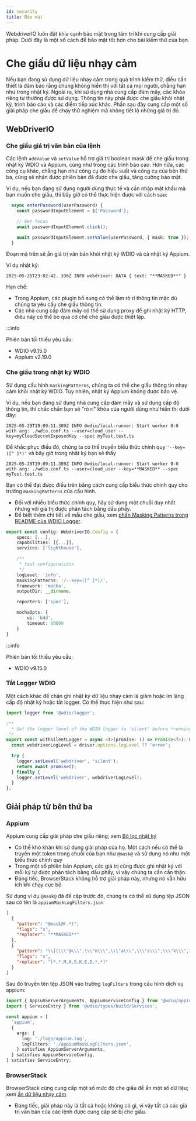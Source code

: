 ```yaml
---
id: security
title: Bảo mật
---
```


WebdriverIO luôn đặt khía cạnh bảo mật trong tâm trí khi cung cấp giải pháp. Dưới đây là một số cách để bảo mật tốt hơn cho bài kiểm thử của bạn.

# Che giấu dữ liệu nhạy cảm

Nếu bạn đang sử dụng dữ liệu nhạy cảm trong quá trình kiểm thử, điều cần thiết là đảm bảo rằng chúng không hiển thị với tất cả mọi người, chẳng hạn như trong nhật ký. Ngoài ra, khi sử dụng nhà cung cấp đám mây, các khóa riêng tư thường được sử dụng. Thông tin này phải được che giấu khỏi nhật ký, trình báo cáo và các điểm tiếp xúc khác. Phần sau đây cung cấp một số giải pháp che giấu để chạy thử nghiệm mà không tiết lộ những giá trị đó.

## WebDriverIO

### Che giấu giá trị văn bản của lệnh

Các lệnh `addValue` và `setValue` hỗ trợ giá trị boolean mask để che giấu trong nhật ký WDIO và Appium, cũng như trong các trình báo cáo. Hơn nữa, các công cụ khác, chẳng hạn như công cụ đo hiệu suất và công cụ của bên thứ ba, cũng sẽ nhận được phiên bản đã được che giấu, tăng cường bảo mật.

Ví dụ, nếu bạn đang sử dụng người dùng thực tế và cần nhập mật khẩu mà bạn muốn che giấu, thì bây giờ có thể thực hiện được với cách sau:

```ts
  async enterPassword(userPassword) {
    const passwordInputElement = $('Password');

    // Get focus
    await passwordInputElement.click();

    await passwordInputElement.setValue(userPassword, { mask: true });
  }
```

Đoạn mã trên sẽ ẩn giá trị văn bản khỏi nhật ký WDIO và cả nhật ký Appium.

Ví dụ nhật ký:
```text
2025-05-25T23:02:42. 336Z INFO webdriver: DATA { text: "**MASKED**" }
```

Hạn chế:
  - Trong Appium, các plugin bổ sung có thể làm rò rỉ thông tin mặc dù chúng ta yêu cầu che giấu thông tin.
  - Các nhà cung cấp đám mây có thể sử dụng proxy để ghi nhật ký HTTP, điều này có thể bỏ qua cơ chế che giấu được thiết lập.

:::info

Phiên bản tối thiểu yêu cầu:
 - WDIO v9.15.0
 - Appium v2.19.0

### Che giấu trong nhật ký WDIO

Sử dụng cấu hình `maskingPatterns`, chúng ta có thể che giấu thông tin nhạy cảm khỏi nhật ký WDIO. Tuy nhiên, nhật ký Appium không được bảo vệ.

Ví dụ, nếu bạn đang sử dụng nhà cung cấp đám mây và sử dụng cấp độ thông tin, thì chắc chắn bạn sẽ "rò rỉ" khóa của người dùng như hiển thị dưới đây:

```text
2025-05-29T19:09:11.309Z INFO @wdio/local-runner: Start worker 0-0 with arg: ./wdio.conf.ts --user=cloud_user --key=myCloudSecretExposedKey --spec myTest.test.ts
```

Để khắc phục điều đó, chúng ta có thể truyền biểu thức chính quy `'--key=([^ ]*)'` và bây giờ trong nhật ký bạn sẽ thấy 

```text
2025-05-29T19:09:11.309Z INFO @wdio/local-runner: Start worker 0-0 with arg: ./wdio.conf.ts --user=cloud_user --key=**MASKED** --spec myTest.test.ts
```

Bạn có thể đạt được điều trên bằng cách cung cấp biểu thức chính quy cho trường `maskingPatterns` của cấu hình.
  - Đối với nhiều biểu thức chính quy, hãy sử dụng một chuỗi duy nhất nhưng với giá trị được phân tách bằng dấu phẩy.
  - Để biết thêm chi tiết về mẫu che giấu, xem [phần Masking Patterns trong README của WDIO Logger](https://github.com/webdriverio/webdriverio/blob/main/packages/wdio-logger/README.md#masking-patterns).

```ts
export const config: WebdriverIO.Config = {
    specs: [...],
    capabilities: [{...}],
    services: ['lighthouse'],

    /**
     * test configurations
     */
    logLevel: 'info',
    maskingPatterns: '/--key=([^ ]*)/',
    framework: 'mocha',
    outputDir: __dirname,

    reporters: ['spec'],

    mochaOpts: {
        ui: 'bdd',
        timeout: 60000
    }
}
```

:::info

Phiên bản tối thiểu yêu cầu:
 - WDIO v9.15.0

### Tắt Logger WDIO

Một cách khác để chặn ghi nhật ký dữ liệu nhạy cảm là giảm hoặc im lặng cấp độ nhật ký hoặc tắt logger.
Có thể thực hiện như sau:

```ts
import logger from '@wdio/logger';

/**
  * Set the logger level of the WDIO logger to 'silent' before *running a promise, which helps hide sensitive information in the logs.
 */
export const withSilentLogger = async <T>(promise: () => Promise<T>): Promise<T> => {
  const webdriverLogLevel = driver.options.logLevel ?? 'error';

  try {
    logger.setLevel('webdriver', 'silent');
    return await promise();
  } finally {
    logger.setLevel('webdriver', webdriverLogLevel);
  }
};
```

## Giải pháp từ bên thứ ba

### Appium
Appium cung cấp giải pháp che giấu riêng; xem [Bộ lọc nhật ký](https://appium.io/docs/en/latest/guides/log-filters/)
 - Có thể khó khăn khi sử dụng giải pháp của họ. Một cách nếu có thể là truyền một token trong chuỗi của bạn như `@mask@` và sử dụng nó như một biểu thức chính quy
 - Trong một số phiên bản Appium, các giá trị cũng được ghi nhật ký với mỗi ký tự được phân tách bằng dấu phẩy, vì vậy chúng ta cần cẩn thận.
 - Đáng tiếc, BrowserStack không hỗ trợ giải pháp này, nhưng nó vẫn hữu ích khi chạy cục bộ
 
Sử dụng ví dụ `@mask@` đã đề cập trước đó, chúng ta có thể sử dụng tệp JSON sau có tên là `appiumMaskLogFilters.json`
```json
[
  {
    "pattern": "@mask@(.*)",
    "flags": "s",
    "replacer": "**MASKED**"
  },
  {
    "pattern": "\\[(\\\"@\\\",\\\"m\\\",\\\"a\\\",\\\"s\\\",\\\"k\\\",\\\"@\\\",\\S+)\\]",
    "flags": "s",
    "replacer": "[*,*,M,A,S,K,E,D,*,*]"
  }
]
```

Sau đó truyền tên tệp JSON vào trường `logFilters` trong cấu hình dịch vụ appium:
```ts
import { AppiumServerArguments, AppiumServiceConfig } from '@wdio/appium-service';
import { ServiceEntry } from '@wdio/types/build/Services';

const appium = [
  'appium',
  {
    args: {
      log: './logs/appium.log',
      logFilters: './appiumMaskLogFilters.json',
    } satisfies AppiumServerArguments,
  } satisfies AppiumServiceConfig,
] satisfies ServiceEntry;
```

### BrowserStack

BrowserStack cũng cung cấp một số mức độ che giấu để ẩn một số dữ liệu; xem [ẩn dữ liệu nhạy cảm](https://www.browserstack.com/docs/automate/selenium/hide-sensitive-data)
 - Đáng tiếc, giải pháp này là tất cả hoặc không có gì, vì vậy tất cả các giá trị văn bản của các lệnh được cung cấp sẽ bị che giấu.